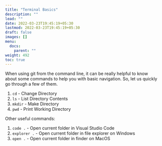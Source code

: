 ```yaml
---
title: "Terminal Basics"
description: ""
lead: ""
date: 2022-03-23T19:45:19+05:30
lastmod: 2022-03-23T19:45:19+05:30
draft: false
images: []
menu:
  docs:
    parent: ""
weight: 492
toc: true
---
```


When using git from the command line, it can be really helpful to know about some commands to help you with basic navigation. So, let us quickly go through a few of them.

1. `cd` - Change Directory
2. `ls` - List Directory Contents
3. `mkdir` - Make Directory
4. `pwd` - Print Working Directory

Other useful commands:

1. `code .` - Open current folder in Visual Studio Code
2. `explorer .` - Open current folder in file explorer on Windows
3. `open .` - Open current folder in finder on MacOS
